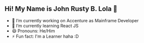 ## Hi! My Name is John Rusty B. Lola 👋

- 🔭 I’m currently working on Accenture as Mainframe Developer
- 🌱 I’m currently learning React JS
- 😄 Pronouns: He/Him
- ⚡ Fun fact: I'm a Learner haha :D

<!--
**rustylola/rustylola** is a ✨ _special_ ✨ repository because its `README.md` (this file) appears on your GitHub profile.

Here are some ideas to get you started:

- 🔭 I’m currently working on ...
- 🌱 I’m currently learning ...
- 👯 I’m looking to collaborate on ...
- 🤔 I’m looking for help with ...
- 💬 Ask me about ...
- 📫 How to reach me: ...
- 😄 Pronouns: ...
- ⚡ Fun fact: ...
-->
